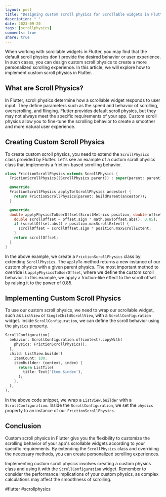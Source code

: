 ```yaml
---
layout: post
title: "Designing custom scroll physics for Scrollable widgets in Flutter"
description: " "
date: 2023-09-20
tags: [scrollphysics]
comments: true
share: true
---
```


When working with scrollable widgets in Flutter, you may find that the default scroll physics don't provide the desired behavior or user experience. In such cases, you can design custom scroll physics to create a more personalized scrolling experience. In this article, we will explore how to implement custom scroll physics in Flutter.

## What are Scroll Physics?

In Flutter, scroll physics determine how a scrollable widget responds to user input. They define parameters such as the speed and behavior of scrolling, overscrolling, and flinging. Flutter provides default scroll physics, but they may not always meet the specific requirements of your app. Custom scroll physics allow you to fine-tune the scrolling behavior to create a smoother and more natural user experience.

## Creating Custom Scroll Physics

To create custom scroll physics, you need to extend the `ScrollPhysics` class provided by Flutter. Let's see an example of a custom scroll physics class that implements a friction-based scrolling behavior.

```dart
class FrictionScrollPhysics extends ScrollPhysics {
  FrictionScrollPhysics({ScrollPhysics parent}) : super(parent: parent);

  @override
  FrictionScrollPhysics applyTo(ScrollPhysics ancestor) {
    return FrictionScrollPhysics(parent: buildParent(ancestor));
  }

  @override
  double applyPhysicsToUserOffset(ScrollMetrics position, double offset) {
    double scrollOffset = offset.sign * math.pow(offset.abs(), 0.85);
    if (scrollOffset.abs() > position.maxScrollExtent) {
      scrollOffset = scrollOffset.sign * position.maxScrollExtent;
    }
    return scrollOffset;
  }
}
```

In the above example, we create a `FrictionScrollPhysics` class by extending `ScrollPhysics`. The `applyTo` method returns a new instance of our custom physics with a given parent physics. The most important method to override is `applyPhysicsToUserOffset`, where we define the custom scroll behavior. In this example, we apply a friction-like effect to the scroll offset by raising it to the power of 0.85.

## Implementing Custom Scroll Physics

To use our custom scroll physics, we need to wrap our scrollable widget, such as `ListView` or `SingleChildScrollView`, with a `ScrollConfiguration` widget. Inside `ScrollConfiguration`, we can define the scroll behavior using the `physics` property.

```dart
ScrollConfiguration(
  behavior: ScrollConfiguration.of(context).copyWith(
    physics: FrictionScrollPhysics(),
  ),
  child: ListView.builder(
    itemCount: 100,
    itemBuilder: (context, index) {
      return ListTile(
        title: Text('Item $index'),
      );
    },
  ),
),
```

In the above code snippet, we wrap a `ListView.builder` with a `ScrollConfiguration`. Inside the `ScrollConfiguration`, we set the `physics` property to an instance of our `FrictionScrollPhysics`.

## Conclusion

Custom scroll physics in Flutter give you the flexibility to customize the scrolling behavior of your app's scrollable widgets according to your specific requirements. By extending the `ScrollPhysics` class and overriding the necessary methods, you can create personalized scrolling experiences.

Implementing custom scroll physics involves creating a custom physics class and using it with the `ScrollConfiguration` widget. Remember to consider the performance implications of your custom physics, as complex calculations may affect the smoothness of scrolling.

#flutter #scrollphysics